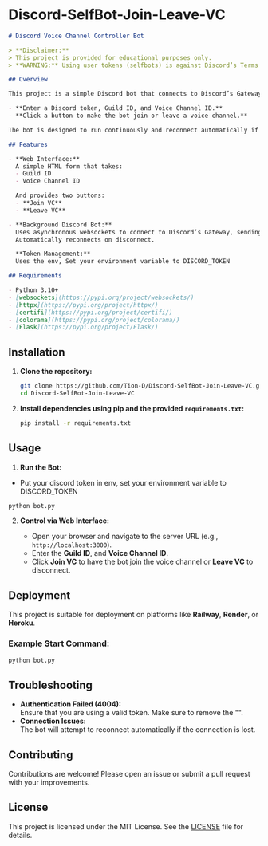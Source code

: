 # Discord-SelfBot-Join-Leave-VC

```markdown
# Discord Voice Channel Controller Bot

> **Disclaimer:**  
> This project is provided for educational purposes only.  
> **WARNING:** Using user tokens (selfbots) is against Discord’s Terms of Service and may lead to account termination. It is recommended to use a **bot token** from the [Discord Developer Portal](https://discord.com/developers/applications).

## Overview

This project is a simple Discord bot that connects to Discord’s Gateway via websockets and lets you control its voice channel connection through a web interface built with Flask. With the web interface, you can:

- **Enter a Discord token, Guild ID, and Voice Channel ID.**
- **Click a button to make the bot join or leave a voice channel.**

The bot is designed to run continuously and reconnect automatically if the connection is lost. It also allows you to update the token on the fly via the web form.

## Features

- **Web Interface:**  
  A simple HTML form that takes:
  - Guild ID
  - Voice Channel ID

  And provides two buttons:
  - **Join VC**
  - **Leave VC**

- **Background Discord Bot:**  
  Uses asynchronous websockets to connect to Discord’s Gateway, sending Identify and heartbeat payloads.  
  Automatically reconnects on disconnect.

- **Token Management:**  
  Uses the env, Set your environment variable to DISCORD_TOKEN

## Requirements

- Python 3.10+
- [websockets](https://pypi.org/project/websockets/)
- [httpx](https://pypi.org/project/httpx/)
- [certifi](https://pypi.org/project/certifi/)
- [colorama](https://pypi.org/project/colorama/)
- [Flask](https://pypi.org/project/Flask/)
```
## Installation

1. **Clone the repository:**

   ```bash
   git clone https://github.com/Tion-D/Discord-SelfBot-Join-Leave-VC.git
   cd Discord-SelfBot-Join-Leave-VC
   ```

2. **Install dependencies using pip and the provided `requirements.txt`:**

   ```bash
   pip install -r requirements.txt
   ```

## Usage

1. **Run the Bot:**
  - Put your discord token in env, set your environment variable to DISCORD_TOKEN
   ```bash
   python bot.py
   ```

2. **Control via Web Interface:**

   - Open your browser and navigate to the server URL (e.g., `http://localhost:3000`).
   - Enter the **Guild ID**, and **Voice Channel ID**.
   - Click **Join VC** to have the bot join the voice channel or **Leave VC** to disconnect.

## Deployment

This project is suitable for deployment on platforms like **Railway**, **Render**, or **Heroku**.  

### Example Start Command:
```bash
python bot.py
```

## Troubleshooting

- **Authentication Failed (4004):**  
  Ensure that you are using a valid token. Make sure to remove the "".
- **Connection Issues:**  
  The bot will attempt to reconnect automatically if the connection is lost.

## Contributing

Contributions are welcome! Please open an issue or submit a pull request with your improvements.

## License

This project is licensed under the MIT License. See the [LICENSE](LICENSE) file for details.
```
